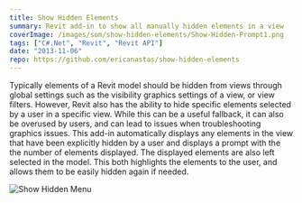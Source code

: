 ```yaml
---
title: Show Hidden Elements
summary: Revit add-in to show all manually hidden elements in a view
coverImage: /images/som/show-hidden-elements/Show-Hidden-Prompt1.png
tags: ["C#.Net", "Revit", "Revit API"]
date: "2013-11-06"
repo: https://github.com/ericanastas/show-hidden-elements
---
```


Typically elements of a Revit model should be hidden from views through global settings such as the visibility graphics settings of a view, or view filters. However, Revit also has the ability to hide specific elements selected by a user in a specific view. While this can be a useful fallback, it can also be overused by users, and can lead to issues when troubleshooting graphics issues. This add-in automatically displays any elements in the view that have been explicitly hidden by a user and displays a prompt with the the number of elements displayed. The displayed elements are also left selected in the model. This both highlights the elements to the user, and allows them to be easily hidden again if needed.

![Show Hidden Menu](/images/som/show-hidden-elements/Show-Hidden-Menu.png)
